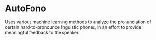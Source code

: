 # AutoFono
Uses various machine learning methods to analyze the pronunciation of certain hard-to-pronounce linguistic phones, in an effort to provide meaningful feedback to the speaker.
